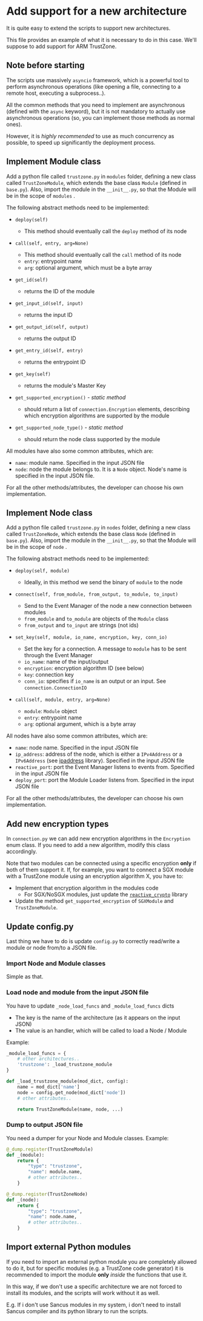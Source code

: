# Add support for a new architecture

It is quite easy to extend the scripts to support new architectures.

This file provides an example of what it is necessary to do in this case. We'll suppose to add support for ARM TrustZone.

## Note before starting

The scripts use massively `asyncio` framework, which is a powerful tool to perform asynchronous operations (like opening a file, connecting to a remote host, executing a subprocess..).

All the common methods that you need to implement are asynchronous (defined with the `async` keyword), but it is not mandatory to actually use asynchronous operations (so, you can implement those methods as normal ones).

However, it is _highly recommended_ to use as much concurrency as possible, to speed up significantly the deployment process.

## Implement Module class

Add a python file called `trustzone.py` in `modules` folder, defining a new class called `TrustZoneModule`, which extends the base class `Module` (defined in `base.py`). Also, import the module in the `__init__.py`, so that the Module will be in the scope of `modules` .



The following abstract methods need to be implemented:

- `deploy(self)`

  - This method should eventually call the `deploy` method of its node

- `call(self, entry, arg=None)`

  - This method should eventually call the `call` method of its node
  - `entry`: entrypoint name
  - `arg`: optional argument, which must be a byte array

- `get_id(self)`

  - returns the ID of the module

- `get_input_id(self, input)`

  - returns the input ID

- `get_output_id(self, output)`

  - returns the output ID

- `get_entry_id(self, entry)`

  - returns the entrypoint ID

- `get_key(self)`

  - returns the module's Master Key

- `get_supported_encryption()` - _static method_

  - should return a list of `connection.Encryption` elements, describing which encryption algorithms are supported by the module

- `get_supported_node_type()` - _static method_

  - should return the node class supported by the module



All modules have also some common attributes, which are:

- `name`: module name. Specified in the input JSON file
- `node`: node the module belongs to. It is a `Node` object. Node's name is specified in the input JSON file.



For all the other methods/attributes, the developer can choose his own implementation.

## Implement Node class

Add a python file called `trustzone.py` in `nodes` folder, defining a new class called `TrustZoneNode`, which extends the base class `Node` (defined in `base.py`).  Also, import the module in the `__init__.py`, so that the Module will be in the scope of `node` .



The following abstract methods need to be implemented:

- `deploy(self, module)`
  - Ideally, in this method we send the binary of `module` to the node
- `connect(self, from_module, from_output, to_module, to_input)`
  - Send to the Event Manager of the node a new connection between modules
  - `from_module` and `to_module` are objects of the `Module` class
  - `from_output` and `to_input` are strings (not ids)
- `set_key(self, module, io_name, encryption, key, conn_io)`
  - Set the key for a connection. A message to `module` has to be sent through the Event Manager
  - `io_name`: name of the input/output
  - `encryption`: encryption algorithm ID (see below)
  - `key`: connection key
  - `conn_io`: specifies if `io_name` is an output or an input. See `connection.ConnectionIO`

- `call(self, module, entry, arg=None)`
  - `module`: `Module` object
  - `entry`: entrypoint name
  - `arg`: optional argument, which is a byte array



All nodes have also some common attributes, which are:

- `name`: node name. Specified in the input JSON file
- `ip_address`: address of the node, which is either a `IPv4Address` or a `IPv6Address` (see [ipaddress](https://docs.python.org/3/library/ipaddress.html) library). Specified in the input JSON file
- `reactive_port`: port the Event Manager listens to events from. Specified in the input JSON file
- `deploy_port`: port the Module Loader listens from. Specified in the input JSON file



For all the other methods/attributes, the developer can choose his own implementation.

## Add new encryption types

In `connection.py` we can add new encryption algorithms in the `Encryption` enum class. If you need to add a new algorithm, modify this class accordingly.

Note that two modules can be connected using a specific encryption **only** if both of them support it. If, for example, you want to connect a SGX module with a TrustZone module using an encryption algorithm X, you have to:

- Implement that encryption algorithm in the modules code
  - For SGX/NoSGX modules, just update the [`reactive_crypto`](https://github.com/gianlu33/rust-sgx-libs/tree/master/reactive_crypto) library
- Update the method `get_supported_encryption` of `SGXModule` and `TrustZoneModule`.

## Update config.py

Last thing we have to do is update `config.py` to correctly read/write a module or node from/to a JSON file.

### Import Node and Module classes

Simple as that.

### Load node and module from the input JSON file

You have to update `_node_load_funcs` and `_module_load_funcs` dicts

- The key is the name of the architecture (as it appears on the input JSON)
- The value is an handler, which will be called to load a Node / Module

Example:

```python
_module_load_funcs = {
    # other architectures..
    'trustzone': _load_trustzone_module
}

def _load_trustzone_module(mod_dict, config):
    name = mod_dict['name']
    node = config.get_node(mod_dict['node'])
    # other attributes..

    return TrustZoneModule(name, node, ...)
```

### Dump to output JSON file

You need a dumper for your Node and Module classes. Example:

```python
@_dump.register(TrustZoneModule)
def _(module):
	return {
        "type": "trustzone",
        "name": module.name,
        # other attributes..
    }

@_dump.register(TrustZoneNode)
def _(node):
	return {
        "type": "trustzone",
        "name": node.name,
        # other attributes..
    }
```

## Import external Python modules

If you need to import an external python module you are completely allowed to do it, but for specific modules (e.g. a TrustZone code generator) it is recommended to import the module **only** _inside_ the functions that use it.

In this way, if we don't use a specific architecture we are not forced to install its modules, and the scripts will work without it as well.

E.g. If i don't use Sancus modules in my system, i don't need to install Sancus compiler and its python library to run the scripts.
